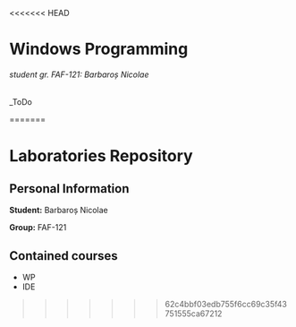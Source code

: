 <<<<<<< HEAD
# Windows Programming
###### student gr. FAF-121: Barbaroș Nicolae
_ToDo

=======
# Laboratories Repository

## Personal Information

**Student:** Barbaroș Nicolae

**Group:** FAF-121

## Contained courses

* WP
* IDE
>>>>>>> 62c4bbf03edb755f6cc69c35f43751555ca67212

